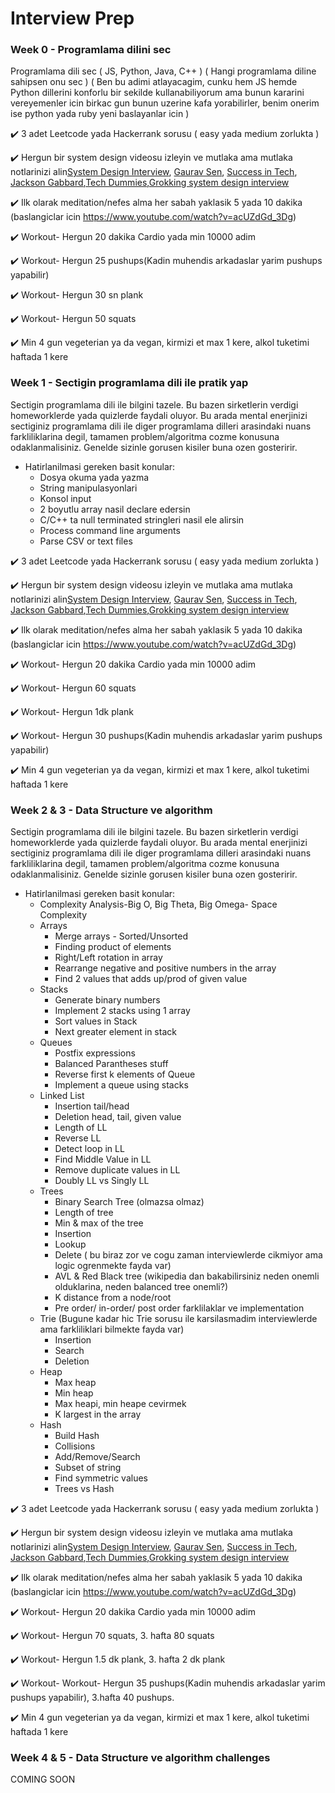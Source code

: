 # Interview Prep
### Week 0 - Programlama dilini sec
Programlama dili sec ( JS, Python, Java, C++ ) ( Hangi programlama diline sahipsen onu sec ) ( Ben bu adimi atlayacagim, cunku hem JS hemde Python dillerini konforlu bir sekilde kullanabiliyorum ama bunun kararini vereyemenler icin birkac gun bunun uzerine kafa yorabilirler, benim onerim ise python yada ruby yeni baslayanlar icin )

:heavy_check_mark: 3 adet Leetcode yada Hackerrank sorusu ( easy yada medium zorlukta )

:heavy_check_mark: Hergun bir system design videosu izleyin ve mutlaka ama mutlaka notlarinizi alin[System Design Interview](https://www.youtube.com/channel/UC9vLsnF6QPYuH51njmIooCQ), [Gaurav Sen](https://www.youtube.com/channel/UC9vLsnF6QPYuH51njmIooCQ), [Success in Tech](https://www.youtube.com/channel/UC-vYrOAmtrx9sBzJAf3x_xw), [Jackson Gabbard](https://www.youtube.com/channel/UCcdCkJKXlRoXVD03eo-q8mQ),[Tech Dummies](https://www.youtube.com/channel/UCcdCkJKXlRoXVD03eo-q8mQ),[Grokking system design interview](https://www.educative.io/courses/grokking-the-system-design-interview)

:heavy_check_mark: Ilk olarak meditation/nefes alma her sabah yaklasik 5 yada 10 dakika (baslangiclar icin https://www.youtube.com/watch?v=acUZdGd_3Dg)

:heavy_check_mark: Workout- Hergun 20 dakika Cardio yada min 10000 adim

:heavy_check_mark: Workout- Hergun 25 pushups(Kadin muhendis arkadaslar yarim pushups yapabilir)

:heavy_check_mark: Workout- Hergun 30 sn plank

:heavy_check_mark: Workout- Hergun 50 squats

:heavy_check_mark: Min 4 gun vegeterian ya da vegan, kirmizi et max 1 kere, alkol tuketimi haftada 1 kere

### Week 1 - Sectigin programlama dili ile pratik yap
Sectigin programlama dili ile bilgini tazele. Bu bazen sirketlerin verdigi homeworklerde yada quizlerde faydali oluyor. Bu arada mental enerjinizi sectiginiz programlama dili ile diger programlama dilleri arasindaki nuans farkliliklarina degil, tamamen problem/algoritma cozme konusuna odaklanmalisiniz. Genelde sizinle gorusen kisiler buna ozen gosteririr.
- Hatirlanilmasi gereken basit konular:
  - Dosya okuma yada yazma
  - String manipulasyonlari
  - Konsol input
  - 2 boyutlu array nasil declare edersin
  - C/C++ ta null terminated stringleri nasil ele alirsin
  - Process command line arguments
  - Parse CSV or text files
 
 :heavy_check_mark: 3 adet Leetcode yada Hackerrank sorusu ( easy yada medium zorlukta )
 
 :heavy_check_mark: Hergun bir system design videosu izleyin ve mutlaka ama mutlaka notlarinizi alin[System Design Interview](https://www.youtube.com/channel/UC9vLsnF6QPYuH51njmIooCQ), [Gaurav Sen](https://www.youtube.com/channel/UC9vLsnF6QPYuH51njmIooCQ), [Success in Tech](https://www.youtube.com/channel/UC-vYrOAmtrx9sBzJAf3x_xw), [Jackson Gabbard](https://www.youtube.com/channel/UCcdCkJKXlRoXVD03eo-q8mQ),[Tech Dummies](https://www.youtube.com/channel/UCcdCkJKXlRoXVD03eo-q8mQ),[Grokking system design interview](https://www.educative.io/courses/grokking-the-system-design-interview)
 
 :heavy_check_mark: Ilk olarak meditation/nefes alma her sabah yaklasik 5 yada 10 dakika (baslangiclar icin https://www.youtube.com/watch?v=acUZdGd_3Dg)
 
 :heavy_check_mark: Workout- Hergun 20 dakika Cardio yada min 10000 adim
 
 :heavy_check_mark: Workout- Hergun 60 squats
 
 :heavy_check_mark: Workout- Hergun 1dk plank
 
 :heavy_check_mark: Workout- Hergun 30 pushups(Kadin muhendis arkadaslar yarim pushups yapabilir)
 
 :heavy_check_mark: Min 4 gun vegeterian ya da vegan, kirmizi et max 1 kere, alkol tuketimi haftada 1 kere

### Week 2 & 3 - Data Structure ve algorithm
Sectigin programlama dili ile bilgini tazele. Bu bazen sirketlerin verdigi homeworklerde yada quizlerde faydali oluyor. Bu arada mental enerjinizi sectiginiz programlama dili ile diger programlama dilleri arasindaki nuans farkliliklarina degil, tamamen problem/algoritma cozme konusuna odaklanmalisiniz. Genelde sizinle gorusen kisiler buna ozen gosteririr.
- Hatirlanilmasi gereken basit konular:
  - Complexity Analysis-Big O, Big Theta, Big Omega- Space Complexity
  - Arrays
    - Merge arrays - Sorted/Unsorted
    - Finding product of elements
    - Right/Left rotation in array
    - Rearrange negative and positive numbers in the array
    - Find 2 values that adds up/prod of given value
  - Stacks
    - Generate binary numbers
    - Implement 2 stacks using 1 array
    - Sort values in Stack
    - Next greater element in stack
  - Queues
    - Postfix expressions
    - Balanced Parantheses stuff
    - Reverse first k elements of Queue
    - Implement a queue using stacks
  - Linked List
    - Insertion tail/head
    - Deletion head, tail, given value
    - Length of LL
    - Reverse LL
    - Detect loop in LL
    - Find Middle Value in LL
    - Remove duplicate values in LL
    - Doubly LL vs Singly LL
  - Trees
    - Binary Search Tree (olmazsa olmaz)
    - Length of tree
    - Min & max of the tree
    - Insertion
    - Lookup
    - Delete ( bu biraz zor ve cogu zaman interviewlerde cikmiyor ama logic ogrenmekte fayda var)
    - AVL & Red Black tree (wikipedia dan bakabilirsiniz neden onemli olduklarina, neden balanced tree onemli?)
    - K distance from a node/root
    - Pre order/ in-order/ post order farklilaklar ve implementation
  - Trie (Bugune kadar hic Trie sorusu ile karsilasmadim interviewlerde ama farkliliklari bilmekte fayda var)
    - Insertion
    - Search
    - Deletion
  - Heap
    - Max heap
    - Min heap
    - Max heapi, min heape cevirmek
    - K largest in the array
  - Hash
    - Build Hash
    - Collisions
    - Add/Remove/Search
    - Subset of string
    - Find symmetric values
    - Trees vs Hash
 
 :heavy_check_mark: 3 adet Leetcode yada Hackerrank sorusu ( easy yada medium zorlukta )
 
 :heavy_check_mark: Hergun bir system design videosu izleyin ve mutlaka ama mutlaka notlarinizi alin[System Design Interview](https://www.youtube.com/channel/UC9vLsnF6QPYuH51njmIooCQ), [Gaurav Sen](https://www.youtube.com/channel/UC9vLsnF6QPYuH51njmIooCQ), [Success in Tech](https://www.youtube.com/channel/UC-vYrOAmtrx9sBzJAf3x_xw), [Jackson Gabbard](https://www.youtube.com/channel/UCcdCkJKXlRoXVD03eo-q8mQ),[Tech Dummies](https://www.youtube.com/channel/UCcdCkJKXlRoXVD03eo-q8mQ),[Grokking system design interview](https://www.educative.io/courses/grokking-the-system-design-interview)
 
 :heavy_check_mark: Ilk olarak meditation/nefes alma her sabah yaklasik 5 yada 10 dakika (baslangiclar icin https://www.youtube.com/watch?v=acUZdGd_3Dg)
 
 :heavy_check_mark: Workout- Hergun 20 dakika Cardio yada min 10000 adim
 
 :heavy_check_mark: Workout- Hergun 70 squats, 3. hafta 80 squats
 
 :heavy_check_mark: Workout- Hergun 1.5 dk plank, 3. hafta 2 dk plank
 
 :heavy_check_mark: Workout- Workout- Hergun 35 pushups(Kadin muhendis arkadaslar yarim pushups yapabilir), 3.hafta 40 pushups. 
 
 :heavy_check_mark: Min 4 gun vegeterian ya da vegan, kirmizi et max 1 kere, alkol tuketimi haftada 1 kere

### Week 4 & 5 - Data Structure ve algorithm challenges
COMING SOON
